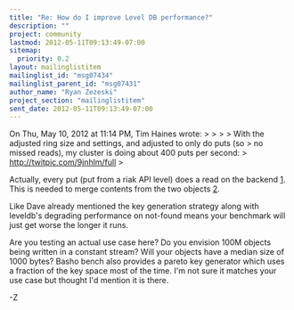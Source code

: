 ```yaml
---
title: "Re: How do I improve Level DB performance?"
description: ""
project: community
lastmod: 2012-05-11T09:13:49-07:00
sitemap:
  priority: 0.2
layout: mailinglistitem
mailinglist_id: "msg07434"
mailinglist_parent_id: "msg07431"
author_name: "Ryan Zezeski"
project_section: "mailinglistitem"
sent_date: 2012-05-11T09:13:49-07:00
---
```



On Thu, May 10, 2012 at 11:14 PM, Tim Haines  wrote:
&gt;
&gt;
&gt;
&gt; With the adjusted ring size and settings, and adjusted to only do puts (so
&gt; no missed reads), my cluster is doing about 400 puts per second:
&gt; http://twitpic.com/9jnhlm/full
&gt;

Actually, every put (put from a riak API level) does a read on the backend
[1]. This is needed to merge contents from the two objects [2].

Like Dave already mentioned the key generation strategy along with
leveldb's degrading performance on not-found means your benchmark will just
get worse the longer it runs.

Are you testing an actual use case here? Do you envision 100M objects
being written in a constant stream? Will your objects have a median size
of 1000 bytes? Basho bench also provides a pareto key generator which uses
a fraction of the key space most of the time. I'm not sure it matches your
use case but thought I'd mention it is there.

-Z

[1]: https://github.com/basho/riak\\_kv/blob/1.1.2/src/riak\\_kv\\_vnode.erl#L669

[2]: https://github.com/basho/riak\\_kv/blob/1.1.2/src/riak\\_kv\\_vnode.erl#L686
